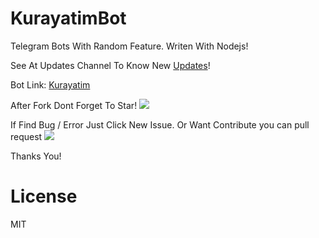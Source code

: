 # KurayatimBot
Telegram Bots With Random Feature. Writen With Nodejs!

See At Updates Channel To Know New [Updates](https://t.me/kurayatib)!

Bot Link: [Kurayatim](https://t.me/kurayatimbot)

After Fork Dont Forget To Star!  <img src="https://img.shields.io/github/stars/kurayatim/kurayatimbot.svg" /> 

If Find Bug / Error Just Click New Issue. Or Want Contribute you can pull request <img src='https://img.shields.io/github/issues/kurayatim/kurayatimbot.svg' />

Thanks You!

# License
MIT



